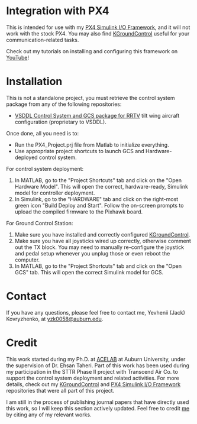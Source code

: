 # Integration with PX4
This is intended for use with my [PX4 Simulink I/O Framework](https://github.com/YevheniiKovryzhenko/PX4_SIMULINK_IO_Framework.git), and it will not work with the stock PX4.
You may also find [KGroundControl](https://github.com/YevheniiKovryzhenko/KGroundControl.git) useful for your communication-related tasks. 

Check out my tutorials on installing and configuring this framework on [YouTube](https://www.youtube.com/playlist?list=PLgxIoIw6ONumELvafBonHBceTzPIK5T5j)!

# Installation 
This is not a standalone project, you must retrieve the control system package from any of the following repositories:
* [VSDDL Control System and GCS package for RRTV](https://github.com/YevheniiKovryzhenko/RRTV_TiltWing_VSDDL_Packages.git) tilt wing aircraft configuration (proprietary to VSDDL).

Once done, all you need is to:
* Run the PX4_Project.prj file from Matlab to initialize everything.
* Use appropriate project shortcuts to launch GCS and Hardware-deployed control system.  

For control system deployment: 
1. In MATLAB, go to the "Project Shortcuts" tab and click on the "Open Hardware Model". This will open the correct, hardware-ready, Simulink model for controller deployment.
2. In Simulink, go to the "HARDWARE" tab and click on the right-most green icon "Build Deploy and Start". Follow the on-screen prompts to upload the compiled firmware to the Pixhawk board.

For Ground Control Station:
1. Make sure you have installed and correctly configured [KGroundControl](https://github.com/YevheniiKovryzhenko/KGroundControl.git).
2. Make sure you have all joysticks wired up correctly, otherwise comment out the TX block. You may need to manually re-configure the joystick and pedal setup whenever you unplug those or even reboot the computer.  
3. In MATLAB, go to the "Project Shortcuts" tab and click on the "Open GCS" tab. This will open the correct Simulink model for GCS.

# Contact
If you have any questions, please feel free to contact me, Yevhenii (Jack) Kovryzhenko, at yzk0058@auburn.edu.

# Credit
This work started during my Ph.D. at [ACELAB](https://etaheri0.wixsite.com/acelabauburnuni) at Auburn University, under the supervision of Dr. Ehsan Taheri.
Part of this work has been used during my participation in the STTR Phase II project with Transcend Air Co. to support the control system deployment and related activities.
For more details, check out my [KGroundControl](https://github.com/YevheniiKovryzhenko/KGroundControl.git) and [PX4 Simulink I/O Framework](https://github.com/YevheniiKovryzhenko/PX4_SIMULINK_IO_Framework.git) repositories that
were all part of this project. 

I am still in the process of publishing journal papers that have directly used this work, so I will keep this section actively updated. Feel free to credit [me](https://scholar.google.com/citations?user=P812qiUAAAAJ&hl=en) by citing any of my relevant works.
